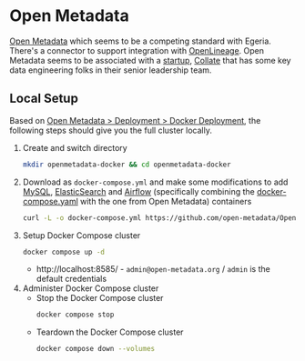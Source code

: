 # Open Metadata

[Open Metadata](https://open-metadata.org/) which seems to be a competing standard with Egeria. There's a connector to support integration with [OpenLineage](../openlineage/README.md). Open Metadata seems to be associated with a [startup](https://www.crunchbase.com/organization/collate), [Collate](https://www.getcollate.io/about) that has some key data engineering folks in their senior leadership team.

## Local Setup

Based on [Open Metadata > Deployment > Docker Deployment](https://docs.open-metadata.org/latest/deployment/docker), the following steps should give you the full cluster locally.
1. Create and switch directory
    ```bash
    mkdir openmetadata-docker && cd openmetadata-docker
    ```
2. Download as `docker-compose.yml` and make some modifications to add [MySQL](https://hub.docker.com/_/mysql/), [ElasticSearch](https://hub.docker.com/_/elasticsearch/) and [Airflow](https://hub.docker.com/r/apache/airflow) (specifically combining the [docker-compose.yaml](https://airflow.apache.org/docs/apache-airflow/stable/howto/docker-compose/index.html#fetching-docker-compose-yaml) with the one from Open Metadata) containers
    ```bash
    curl -L -o docker-compose.yml https://github.com/open-metadata/OpenMetadata/releases/download/1.10.1-release/docker-compose-openmetadata.yml
    ```
3. Setup Docker Compose cluster
    ```bash
    docker compose up -d
    ```
   * http://localhost:8585/ - `admin@open-metadata.org` / `admin` is the default credentials
4. Administer Docker Compose cluster
   * Stop the Docker Compose cluster
       ```bash
       docker compose stop
       ```
   * Teardown the Docker Compose cluster
       ```bash
       docker compose down --volumes
       ```
